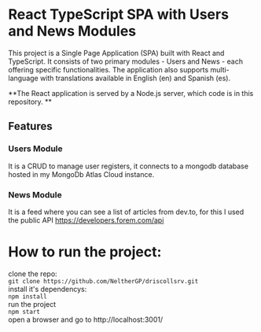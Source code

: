 # React TypeScript SPA with Users and News Modules

This project is a Single Page Application (SPA) built with React and TypeScript. It consists of two primary modules - Users and News - each offering specific functionalities. The application also supports multi-language with translations available in English (en) and Spanish (es).

**The React application is served by a Node.js server, which code is in this repository.
**
## Features

### Users Module

It is a CRUD to manage user registers, it connects to a mongodb database hosted in my MongoDb Atlas Cloud instance. 

### News Module

It is a feed where you can see a list of articles from dev.to, for this I used the public API https://developers.forem.com/api  

# How to run the project: 

clone the repo:  
`git clone https://github.com/NeltherGP/driscollsrv.git`  
install it's dependencys:  
`npm install`  
run the project  
`npm start`  
open a browser and go to http://localhost:3001/ 
